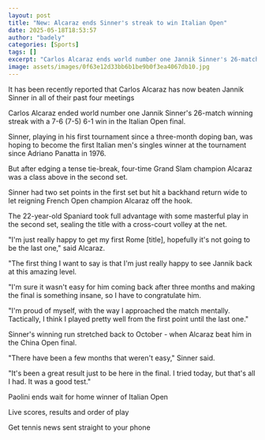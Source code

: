 ```yaml
---
layout: post
title: "New: Alcaraz ends Sinner's streak to win Italian Open"
date: 2025-05-18T18:53:57
author: "badely"
categories: [Sports]
tags: []
excerpt: "Carlos Alcaraz ends world number one Jannik Sinner's 26-match winning streak with a 7-6 6-1 win in the Italian Open final."
image: assets/images/0f63e12d33bb6b1be9b0f3ea4067db10.jpg
---
```


It has been recently reported that Carlos Alcaraz has now beaten Jannik Sinner in all of their past four meetings

Carlos Alcaraz ended world number one Jannik Sinner's 26-match winning streak with a 7-6 (7-5) 6-1 win in the Italian Open final.

Sinner, playing in his first tournament since a three-month doping ban, was hoping to become the first Italian men's singles winner at the tournament since Adriano Panatta in 1976.

But after edging a tense tie-break, four-time Grand Slam champion Alcaraz was a class above in the second set.

Sinner had two set points in the first set but hit a backhand return wide to let reigning French Open champion Alcaraz off the hook.

The 22-year-old Spaniard took full advantage with some masterful play in the second set, sealing the title with a cross-court volley at the net.

"I'm just really happy to get my first Rome [title], hopefully it's not going to be the last one," said Alcaraz.

"The first thing I want to say is that I'm just really happy to see Jannik back at this amazing level.

"I'm sure it wasn't easy for him coming back after three months and making the final is something insane, so I have to congratulate him.

"I'm proud of myself, with the way I approached the match mentally. Tactically, I think I played pretty well from the first point until the last one."

Sinner's winning run stretched back to October - when Alcaraz beat him in the China Open final.

"There have been a few months that weren't easy," Sinner said.

"It's been a great result just to be here in the final. I tried today, but that's all I had. It was a good test."

Paolini ends wait for home winner of Italian Open

Live scores, results and order of play

Get tennis news sent straight to your phone

